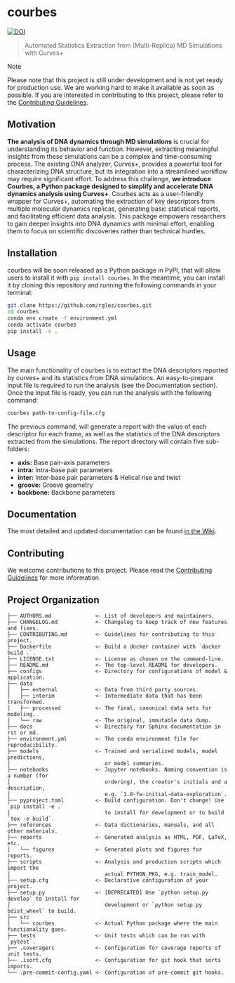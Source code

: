# courbes 

[![DOI](https://zenodo.org/badge/781865659.svg)](https://doi.org/10.5281/zenodo.14003027)



> Automated Statistics Extraction from (Multi-Replica) MD Simulations with Curves+

> [!NOTE]
> Please note that this project is still under development and is not yet ready for production use. We are working hard
> to make it available as soon as possible. If you are interested in contributing to this project, please refer to
> the [Contributing Guidelines](CONTRIBUTING.md).

## Motivation

**The analysis of DNA dynamics through MD simulations** is crucial for understanding its behavior and function. However,
extracting meaningful insights from these simulations can be a complex and time-consuming process. The existing DNA
analyzer, Curves+, provides a powerful tool for characterizing DNA structure, but its integration into a streamlined
workflow may require significant effort. To address this challenge, **we introduce Courbes, a Python package designed to
simplify and accelerate DNA dynamics analysis using Curves+**. Courbes acts as a user-friendly wrapper for Curves+,
automating the extraction of key descriptors from multiple molecular dynamics replicas, generating basic statistical
reports, and facilitating efficient data analysis. This package empowers researchers to gain deeper insights into DNA
dynamics with minimal effort, enabling them to focus on scientific discoveries rather than technical hurdles.

## Installation

courbes will be soon released as a Python package in PyPI, that will allow users to install it
with `pip install courbes`. In the meantime, you can install it by cloning this repository and running the following
commands in your terminal:

```bash
git clone https://github.com/rglez/courbes.git
cd courbes
conda env create -f environment.yml
conda activate courbes
pip install -e .
```

## Usage

The main functionality of courbes is to extract the DNA descriptors reported by curves+ and its statistics from DNA
simulations. An easy-to-prepare input file is required to run the analysis (see the Documentation section). Once the
input file is ready, you can run the analysis with the following command:

```bash
courbes path-to-config-file.cfg
```

The previous command, will generate a report with the value of each descriptor for each frame, as well as the statistics
of the DNA descriptors extracted from the simulations. The report directory will contain five sub-folders:

- **axis:** Base pair-axis parameters
- **intra:** Intra-base pair parameters
- **inter:** Inter-base pair parameters & Helical rise and twist
- **groove:** Groove geometry
- **backbone:** Backbone parameters

## Documentation

The most detailed and updated documentation can be found [in the Wiki](https://github.com/rglez/courbes/wiki).

## Contributing

We welcome contributions to this project. Please read the [Contributing Guidelines](CONTRIBUTING.md) for more
information.

## Project Organization

```
├── AUTHORS.md              <- List of developers and maintainers.
├── CHANGELOG.md            <- Changelog to keep track of new features and fixes.
├── CONTRIBUTING.md         <- Guidelines for contributing to this project.
├── Dockerfile              <- Build a docker container with `docker build .`.
├── LICENSE.txt             <- License as chosen on the command-line.
├── README.md               <- The top-level README for developers.
├── configs                 <- Directory for configurations of model & application.
├── data
│   ├── external            <- Data from third party sources.
│   ├── interim             <- Intermediate data that has been transformed.
│   ├── processed           <- The final, canonical data sets for modeling.
│   └── raw                 <- The original, immutable data dump.
├── docs                    <- Directory for Sphinx documentation in rst or md.
├── environment.yml         <- The conda environment file for reproducibility.
├── models                  <- Trained and serialized models, model predictions,
│                              or model summaries.
├── notebooks               <- Jupyter notebooks. Naming convention is a number (for
│                              ordering), the creator's initials and a description,
│                              e.g. `1.0-fw-initial-data-exploration`.
├── pyproject.toml          <- Build configuration. Don't change! Use `pip install -e .`
│                              to install for development or to build `tox -e build`.
├── references              <- Data dictionaries, manuals, and all other materials.
├── reports                 <- Generated analysis as HTML, PDF, LaTeX, etc.
│   └── figures             <- Generated plots and figures for reports.
├── scripts                 <- Analysis and production scripts which import the
│                              actual PYTHON_PKG, e.g. train_model.
├── setup.cfg               <- Declarative configuration of your project.
├── setup.py                <- [DEPRECATED] Use `python setup.py develop` to install for
│                              development or `python setup.py bdist_wheel` to build.
├── src
│   └── courbes             <- Actual Python package where the main functionality goes.
├── tests                   <- Unit tests which can be run with `pytest`.
├── .coveragerc             <- Configuration for coverage reports of unit tests.
├── .isort.cfg              <- Configuration for git hook that sorts imports.
└── .pre-commit-config.yaml <- Configuration of pre-commit git hooks.
```
